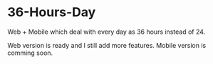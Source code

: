 # 36-Hours-Day

Web + Mobile which deal with every day as 36 hours instead of 24.

Web version is ready and I still add more features.
Mobile version is comming soon.
